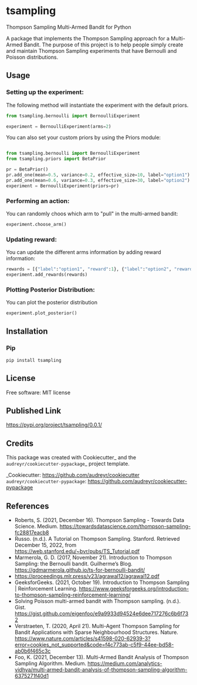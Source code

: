 # tsampling
Thompson Sampling Multi-Armed Bandit for Python

A package that implements the Thompson Sampling approach for a Multi-Armed Bandit.
The purpose of this project is to help people simply create and maintain Thompson Sampling experiments that have Bernoulli and Poisson distributions.

## Usage

### Setting up the experiment:

The following method will instantiate the experiment with the default priors.
```python
from tsampling.bernoulli import BernoulliExperiment

experiment = BernoulliExperiment(arms=2)
```

You can also set your custom priors by using the Priors module:
```python

from tsampling.bernoulli import BernoulliExperiment
from tsampling.priors import BetaPrior

pr = BetaPrior()
pr.add_one(mean=0.5, variance=0.2, effective_size=10, label="option1")
pr.add_one(mean=0.6, variance=0.3, effective_size=30, label="option2")
experiment = BernoulliExperiment(priors=pr)
```

### Performing an action:
You can randomly choos which arm to "pull" in the multi-armed bandit:
```python
experiment.choose_arm()
```

### Updating reward:
You can update the different arms information by adding reward information:

```python
rewards = [{"label":"option1", "reward":1}, {"label":"option2", "reward":0}]
experiment.add_rewards(rewards)
```

### Plotting Posterior Distribution:
You can plot the posterior distribution 

```python
experiment.plot_posterior()
```

## Installation

### Pip 
```
pip install tsampling
```

## License
 Free software: MIT license

## Published Link

https://pypi.org/project/tsampling/0.0.1/

## Credits

This package was created with Cookiecutter_ and the `audreyr/cookiecutter-pypackage`_ project template.

_Cookiecutter: https://github.com/audreyr/cookiecutter
`audreyr/cookiecutter-pypackage`: https://github.com/audreyr/cookiecutter-pypackage

## References
* Roberts, S. (2021, December 16). Thompson Sampling - Towards Data Science. Medium. https://towardsdatascience.com/thompson-sampling-fc28817eacb8
* Russo. (n.d.). A Tutorial on Thompson Sampling. Stanford. Retrieved December 15, 2022, from https://web.stanford.edu/~bvr/pubs/TS_Tutorial.pdf
* Marmerola, G. D. (2017, November 21). Introduction to Thompson Sampling: the Bernoulli bandit. Guilherme’s Blog. https://gdmarmerola.github.io/ts-for-bernoulli-bandit/
* https://proceedings.mlr.press/v23/agrawal12/agrawal12.pdf
* GeeksforGeeks. (2021, October 19). Introduction to Thompson Sampling | Reinforcement Learning. https://www.geeksforgeeks.org/introduction-to-thompson-sampling-reinforcement-learning/
* Solving Poisson multi-armed bandit with Thompson sampling. (n.d.). Gist. https://gist.github.com/eigenfoo/e9a9933d94524e6dee717276c6b6f732
* Verstraeten, T. (2020, April 21). Multi-Agent Thompson Sampling for Bandit Applications with Sparse Neighbourhood Structures. Nature. https://www.nature.com/articles/s41598-020-62939-3?error=cookies_not_supported&code=f4c773ab-c5f9-44ee-bd58-ab0b6f465c3c
* Foo, K. (2021, December 13). Multi-Armed Bandit Analysis of Thompson Sampling Algorithm. Medium. https://medium.com/analytics-vidhya/multi-armed-bandit-analysis-of-thompson-sampling-algorithm-6375271f40d1



